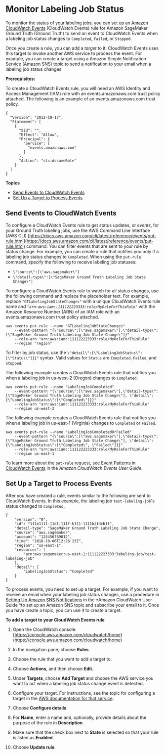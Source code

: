 # Monitor Labeling Job Status<a name="sms-monitor-cloud-watch"></a>

To monitor the status of your labeling jobs, you can set up an [Amazon CloudWatch Events](https://docs.aws.amazon.com/AmazonCloudWatch/latest/events/WhatIsCloudWatchEvents.html) \(CloudWatch Events\) rule for Amazon SageMaker Ground Truth \(Ground Truth\) to send an event to CloudWatch Events when a labeling job status changes to `Completed`, `Failed`, or `Stopped`\. 

Once you create a rule, you can add a *target* to it\. CloudWatch Events uses this target to invoke another AWS service to process the event\. For example, you can create a target using a Amazon Simple Notification Service \(Amazon SNS\) topic to send a notification to your email when a labeling job status changes\.

**Prerequisites:**

To create a CloudWatch Events rule, you will need an AWS Identity and Access Management \(IAM\) role with an events\.amazonaws\.com trust policy attached\. The following is an example of an events\.amazonaws\.com trust policy\.

```
{
  "Version": "2012-10-17",
  "Statement": [
    {
      "Sid": "",
      "Effect": "Allow",
      "Principal": {
        "Service": [
          "events.amazonaws.com"
        ]
      },
      "Action": "sts:AssumeRole"
    }
  ]
}
```

**Topics**
+ [Send Events to CloudWatch Events](#sms-cloud-watch-event-rule-setup)
+ [Set Up a Target to Process Events](#sms-cloud-watch-events-labelingjob-notifications)

## Send Events to CloudWatch Events<a name="sms-cloud-watch-event-rule-setup"></a>

To configure a CloudWatch Events rule to get status updates, or *events*, for your Ground Truth labeling jobs, use the AWS Command Line Interface \(AWS CLI\) [https://docs.aws.amazon.com/cli/latest/reference/events/put-rule.html](https://docs.aws.amazon.com/cli/latest/reference/events/put-rule.html) command\. You can filter events that are sent to your rule by status change\. For example, you can create a rule that notifies you only if a labeling job status changes to `Completed`\. When using the `put-rule` command, specify the following to receive labeling job statuses: 
+ `\"source\":[\"aws.sagemaker\"]`
+ `\"detail-type\":[\"SageMaker Ground Truth Labeling Job State Change\"]`

To configure a CloudWatch Events rule to watch for all status changes, use the following command and replace the placeholder text\. For example, replace `"GTLabelingJobStateChanges"` with a unique CloudWatch Events rule name and *`"arn:aws:iam::111122223333:role/MyRoleForThisRule"`* with the Amazon Resource Number \(ARN\) of an IAM role with an events\.amazonaws\.com trust policy attached\. 

```
aws events put-rule --name "GTLabelingJobStateChanges" 
    --event-pattern "{\"source\":[\"aws.sagemaker\"],\"detail-type\":[\"SageMaker Ground Truth Labeling Job State Change\"]}" 
    --role-arn "arn:aws:iam::111122223333:role/MyRoleForThisRule" 
    --region "region"
```

To filter by job status, use the `\"detail\":{\"LabelingJobStatus\":[\"Status\"]}}"` syntax\. Valid values for `Status` are `Completed`, `Failed`, and `Stopped`\. 

The following example creates a CloudWatch Events rule that notifies you when a labeling job in us\-west\-2 \(Oregon\) changes to `Completed`\.

```
aws events put-rule --name "LabelingJobCompleted" 
    --event-pattern "{\"source\":[\"aws.sagemaker\"],\"detail-type\":[\"SageMaker Ground Truth Labeling Job State Change\"], \"detail\":{\"LabelingJobStatus\":[\"Completed\"]}}"  
    --role-arn "arn:aws:iam::111122223333:role/MyRoleForThisRule" 
    --region us-west-2
```

The following example creates a CloudWatch Events rule that notifies you when a labeling job in us\-east\-1 \(Virginia\) changes to `Completed` or `Failed`\.

```
aws events put-rule --name "LabelingJobCompletedOrFailed" 
    --event-pattern "{\"source\":[\"aws.sagemaker\"],\"detail-type\":[\"SageMaker Ground Truth Labeling Job State Change\"], \"detail\":{\"LabelingJobStatus\":[\"Completed\", \"Failed\"]}}"  
    --role-arn "arn:aws:iam::111122223333:role/MyRoleForThisRule" 
    --region us-east-1
```

 To learn more about the `put-rule` request, see [Event Patterns in CloudWatch Events](https://docs.aws.amazon.com/AmazonCloudWatch/latest/events/CloudWatchEventsandEventPatterns.html) in the *Amazon CloudWatch Events User Guide*\.

## Set Up a Target to Process Events<a name="sms-cloud-watch-events-labelingjob-notifications"></a>

After you have created a rule, events similar to the following are sent to CloudWatch Events\. In this example, the labeling job `test-labeling-job`'s status changed to `Completed`\.

```
{
    "version": "0",
    "id": "111e1111-11d1-111f-b111-1111b11dcb11",
    "detail-type": "SageMaker Ground Truth Labeling Job State Change",
    "source": "aws.sagemaker",
    "account": "123456789012",
    "time": "2018-10-06T12:26:13Z",
    "region": "us-east-1",
    "resources": [
        "arn:aws:sagemaker:us-east-1:111122223333:labeling-job/test-labeling-job"
    ],
    "detail": {      
        "LabelingJobStatus": "Completed"
    }
}
```

To process events, you need to set up a target\. For example, if you want to receive an email when your labeling job status changes, use a procedure in [Setting Up Amazon SNS Notifications](https://docs.aws.amazon.com/AmazonCloudWatch/latest/monitoring/US_SetupSNS.html) in the *Amazon CloudWatch User Guide *to set up an Amazon SNS topic and subscribe your email to it\. Once you have create a topic, you can use it to create a target\. 

**To add a target to your CloudWatch Events rule**

1. Open the CloudWatch console: [https://console.aws.amazon.com/cloudwatch/home](https://console.aws.amazon.com/cloudwatch/home)

1. In the navigation pane, choose **Rules**\.

1. Choose the rule that you want to add a target to\. 

1. Choose **Actions**, and then choose **Edit**\.

1. Under **Targets**, choose **Add Target** and choose the AWS service you want to act when a labeling job status change event is detected\. 

1. Configure your target\. For instructions, see the topic for configuring a target in the [AWS documentation for that service](https://docs.aws.amazon.com/)\.

1. Choose **Configure details**\.

1. For **Name**, enter a name and, optionally, provide details about the purpose of the rule in **Description**\. 

1. Make sure that the check box next to **State** is selected so that your rule is listed as **Enabled**\. 

1. Choose **Update rule**\.